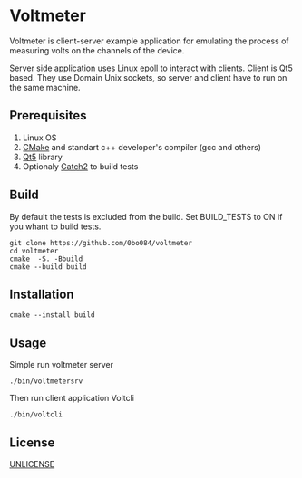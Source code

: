 # Voltmeter

Voltmeter is client-server example application for emulating the process of measuring volts on the channels of the device.

Server side application uses Linux [epoll](https://man7.org/linux/man-pages/man7/epoll.7.html) to interact with clients. Client is [Qt5](https://www.qt.io) based. They use Domain Unix sockets, so server and client have to run on the same machine.  

## Prerequisites

1. Linux OS
2. [CMake](https://cmake.org) and standart c++ developer's compiler (gcc and others) 
3. [Qt5](https://www.qt.io) library
4. Optionaly [Catch2](https://github.com/catchorg/Catch2) to build tests
  
## Build
By default the tests is excluded from the build. Set BUILD_TESTS to ON if you whant to build tests. 

```ch
git clone https://github.com/0bo084/voltmeter
cd voltmeter
cmake  -S. -Bbuild
cmake --build build
```
## Installation
```ch
cmake --install build
```

## Usage

Simple run voltmeter server

```ch
./bin/voltmetersrv
```
Then run client application Voltcli

```ch
./bin/voltcli
```

## License
[UNLICENSE](http://unlicense.org/)